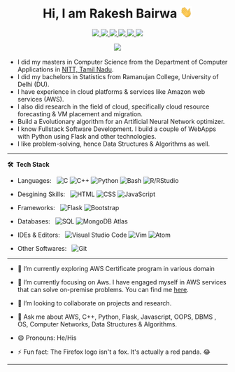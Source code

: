 <p align="center"> <h1 align="center"> Hi, I am Rakesh Bairwa <img src="hi.gif" width="28px" alt="waving hand" /> </h1></p>
<p align="center">
<a href="https://www.linkedin.com/in/rakesh-bairwa/"><img src="https://img.shields.io/badge/LinkedIn-0077B5?style=for-the-badge&logo=linkedin&logoColor=white"/> </a>
<a href="https://leetcode.com/alex_212/"><img src="https://img.shields.io/badge/-LeetCode-FFA116?style=for-the-badge&logo=LeetCode&logoColor=black"/> </a>
<a href="https://www.hackerrank.com/alex_212"><img src="https://img.shields.io/badge/-Hackerrank-2EC866?style=for-the-badge&logo=HackerRank&logoColor=white"/> </a>
<a href="https://www.hackerearth.com/@alex_212"><img src="https://img.shields.io/badge/HackerEarth-green?style=for-the-badge&logo=hackerearth&logoColor=white"/> </a>
<a href="https://twitter.com/Rakesh_Bairwa/"><img src="https://img.shields.io/badge/Twitter-1DA1F2?style=for-the-badge&logo=twitter&logoColor=white"/> </a>
<a href="mailto:rakeshbairwa2329@gmail.com"><img src="https://img.shields.io/badge/Gmail-D14836?style=for-the-badge&logo=gmail&logoColor=white"/> </a>
</p>

<p align="center"> <img src="https://komarev.com/ghpvc/?username=Rakesh-Bairwa&label=Profile%20Visits&color=blue&style=plastic%22%20alt=%22Rakesh-Bairwa"/> </p>


* I did my masters in Computer Science from the Department of Computer Applications in [NITT, Tamil Nadu](https://www.nitt.edu/).
* I did my bachelors in Statistics from Ramanujan College, University of Delhi (DU).
* I have experience in cloud platforms & services like Amazon web services (AWS).
* I also did research in the field of cloud, specifically cloud resource forecasting & VM placement and migration.
* Build a Evolutionary algorithm for an Artificial Neural Network optimizer.
* I know Fullstack Software Development. I build a couple of WebApps with Python using Flask and other technologies.
* I like problem-solving, hence Data Structures & Algorithms as well.

***

**🛠 &nbsp;Tech Stack**

- Languages: &nbsp;
  ![C](https://img.shields.io/badge/--333333?style=flat&logo=c)
  ![C++](https://img.shields.io/badge/-++-333333?style=flat&logo=c)
  ![Python](https://img.shields.io/badge/-Python-333333?style=flat&logo=python)
  ![Bash](https://img.shields.io/badge/-Bash-333333?style=flat&logo=shell)
  ![R/RStudio](https://img.shields.io/badge/-R/RStudio-333333?style=flat&logo=R)
  
- Desgining Skills: &nbsp;
  ![HTML](https://img.shields.io/badge/-HTML-333333?style=flat&logo=HTML5)
  ![CSS](https://img.shields.io/badge/-CSS-333333?style=flat&logo=CSS3&logoColor=1572B6)
  ![JavaScript](https://img.shields.io/badge/-JavaScript-333333?style=flat&logo=javascript)

- Frameworks: &nbsp;
  ![Flask](https://img.shields.io/badge/-Flask-333333?style=flat&logo=flask&logoColor=007ACC)
  ![Bootstrap](https://img.shields.io/badge/-Bootstrap-333333?style=flat&logo=bootstrap&logoColor=563D7C)

- Databases:  &nbsp;
  ![SQL](https://img.shields.io/badge/-SQL-333333?style=flat&logo=oracle)
  ![MongoDB Atlas](https://img.shields.io/badge/-MongoDB%20Atlas-333333?style=flat&logo=mongodb)

- IDEs & Editors: &nbsp;
  ![Visual Studio Code](https://img.shields.io/badge/-Visual%20Studio%20Code-333333?style=flat&logo=visual-studio-code&logoColor=007ACC)
  ![Vim](https://img.shields.io/badge/-Vim-333333?style=flat&logo=vim)
  ![Atom](https://img.shields.io/badge/-Atom-333333?style=flat&logo=atom)

- Other Softwares:  &nbsp;
  ![Git](https://img.shields.io/badge/-Git-333333?style=flat&logo=git)
***

-  🔭 I’m currently exploring AWS Certificate program in various domain

-  🌱 I’m currently focusing on Aws. I have engaged myself in AWS services that can solve on-premise problems. You can find me [here](https://www.linkedin.com/in/rakesh-bairwa/).

-  👯 I’m looking to collaborate on projects and research.

-  💬 Ask me about AWS, C++, Python, Flask, Javascript, OOPS, DBMS , OS, Computer Networks, Data Structures & Algorithms.

-  😄 Pronouns: He/His

-  ⚡ Fun fact: The Firefox logo isn't a fox. It's actually a red panda. 😂

***

